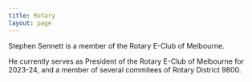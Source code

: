 ```yaml
---
title: Rotary
layout: page
---
```


Stephen Sennett is a member of the Rotary E-Club of Melbourne.

He currently serves as President of the Rotary E-Club of Melbourne for 2023-24, and a member of several commitees of Rotary District 9800.